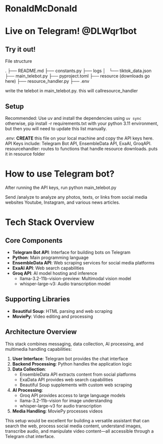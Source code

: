 # RonaldMcDonald

# Live on Telegram! @DLWqr1bot
## Try it out!
File structure

.
├── README.md
├── constants.py
├── logs
│   └── tiktok_data.json
├── main_telebot.py
├── pyproject.toml
├── resource (downloads go here)
├── resource_handler.py
├── .env

write the telebot in main_telebot.py. this will callresource_handler

## Setup
Recommended: Use uv and install the dependencies using `uv sync`
otherwise, pip install -r requirements.txt with your python 3.11 environment, but then you will need to update this list manually.


.env: **CREATE** this file on your local machine and copy the API keys here. 
API Keys include: Telegram Bot API, EnsembleData API, ExaAI, GroqAPI.
resourcehandler: routes to functions that handle resource downloads. puts it in resource folder

# How to use Telegram bot?
After running the API keys, run python main_telebot.py

Send /analyze to analyze any photos, texts, or links from social media websites Youtube, Instagram, and various news articles.
# Tech Stack Overview


## Core Components
- **Telegram Bot API**: Interface for building bots on Telegram
- **Python**: Main programming language
- **EnsembleData API**: Web scraping services for social media platforms
- **ExaAI API**: Web search capabilities
- **Groq API**: AI model hosting and inference
  - llama-3.2-11b-vision-preview: Multimodal vision model
  - whisper-large-v3: Audio transcription model

## Supporting Libraries
- **Beautiful Soup**: HTML parsing and web scraping
- **MoviePy**: Video editing and processing

## Architecture Overview

This stack combines messaging, data collection, AI processing, and multimedia handling capabilities:

1. **User Interface**: Telegram bot provides the chat interface
2. **Backend Processing**: Python handles the application logic
3. **Data Collection**:
   - EnsembleData API extracts content from social platforms
   - ExaData API provides web search capabilities
   - Beautiful Soup supplements with custom web scraping
4. **AI Processing**:
   - Groq API provides access to large language models
   - llama-3.2-11b-vision for image understanding
   - whisper-large-v3 for audio transcription
5. **Media Handling**: MoviePy processes videos

This setup would be excellent for building a versatile assistant that can search the web, process social media content, understand images, transcribe audio, and manipulate video content—all accessible through a Telegram chat interface.
